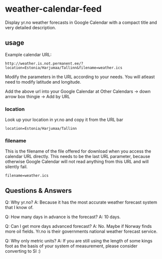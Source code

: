 # weather-calendar-feed
Display yr.no weather forecasts in Google Calendar with a compact title and very detailed description.

## usage

Example calendar URL:

	http://weather.is.not.permanent.ee/?location=Estonia/Harjumaa/Tallinn&filename=weather.ics

Modify the parameters in the URL according to your needs. You will atleast need to modify latitude and longitude.

Add the above url into your Google Calendar at Other Calendars -> down arrow box thingie -> Add by URL

### location
Look up your location in yr.no and copy it from the URL bar

	location=Estonia/Harjumaa/Tallinn

### filename
This is the filename of the file offered for download when you access the calendar URL directly. This needs to be the last URL parameter, because otherwise Google Calendar will not read anything from this URL and will silently fail.

	filename=weather.ics



## Questions & Answers
Q: Why yr.no?
A: Because it has the most accurate weather forecast system that I know of.

Q: How many days in advance is the forecast?
A: 10 days.

Q: Can I get more days advanced forecast?
A: No. Maybe if Norway finds more oil fields. Yr.no is their governments national weather forecast service.

Q: Why only metric units?
A: If you are still using the length of some kings foot as the basis of your system of measurement, please consider converting to SI :)